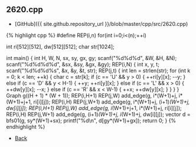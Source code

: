 ## 2620.cpp

- [GitHub]({{ site.github.repository_url }}/blob/master/cpp/src/2620.cpp)

{% highlight cpp %}
#define REP(i,n) for(int i=0;i<(n);++i)

int ri[512][512], dw[512][512];
char str[1024];

int main() {
  int H, W, N, sx, sy, gx, gy;
  scanf("%d%d%d", &W, &H, &N);
  scanf("%d%d%d%d", &sx, &sy, &gx, &gy);
  REP(i,N) {
    int x, y, t;
    scanf("%d%d%d%s", &x, &y, &t, str);
    REP(j,t) {
      int len = strlen(str);
      for (int k = 0; k < len; ++k) {
        char c = str[k];
        if (c == 'U' && y > 0) { ++ri[y][x]; --y; }
        else if (c == 'D' && y < H-1) { ++y; ++ri[y][x]; }
        else if (c == 'L' && x > 0) { ++dw[y][x]; --x; }
        else if (c == 'R' && x < W-1) { ++x; ++dw[y][x]; }
      }
    }
  }
  Graph<int> g((H + 1) * (W + 1));
  REP(i,H+1) REP(j,W) add_edge(g, i*(W+1)+j, i*(W+1)+j+1, ri[i][j]);
  REP(i,H) REP(j,W+1) add_edge(g, i*(W+1)+j, (i+1)*(W+1)+j, dw[i][j]);
  REP(i,H+1) REP(j,W) add_edge(g, i*(W+1)+j+1, i*(W+1)+j, ri[i][j]);
  REP(i,H) REP(j,W+1) add_edge(g, (i+1)*(W+1)+j, i*(W+1)+j, dw[i][j]);
  vector<int> d = bfs01(g, sy*(W+1)+sx);
  printf("%d\n", d[gy*(W+1)+gx]);
  return 0;
}
{% endhighlight %}

- [Back](../../..)
